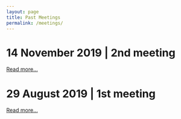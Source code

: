 ```yaml
---
layout: page
title: Past Meetings
permalink: /meetings/
---
```


# 14 November 2019 | 2nd meeting
[Read more...](../event/2019/11/14/EventII.html)

# 29 August 2019 | 1st meeting
[Read more...](../event/2019/08/09/EventI.html)
